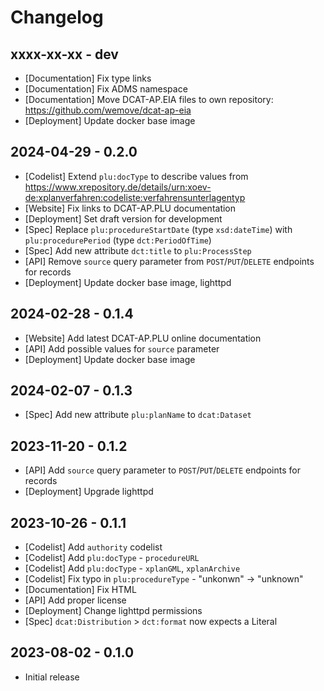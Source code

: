 # Changelog

## xxxx-xx-xx - dev

* [Documentation] Fix type links
* [Documentation] Fix ADMS namespace
* [Documentation] Move DCAT-AP.EIA files to own repository: https://github.com/wemove/dcat-ap-eia
* [Deployment] Update docker base image

## 2024-04-29 - 0.2.0

* [Codelist] Extend `plu:docType` to describe values from https://www.xrepository.de/details/urn:xoev-de:xplanverfahren:codeliste:verfahrensunterlagentyp
* [Website] Fix links to DCAT-AP.PLU documentation
* [Deployment] Set draft version for development
* [Spec] Replace `plu:procedureStartDate` (type `xsd:dateTime`) with `plu:procedurePeriod` (type `dct:PeriodOfTime`)
* [Spec] Add new attribute `dct:title` to `plu:ProcessStep`
* [API] Remove `source` query parameter from `POST`/`PUT`/`DELETE` endpoints for records
* [Deployment] Update docker base image, lighttpd

## 2024-02-28 - 0.1.4

* [Website] Add latest DCAT-AP.PLU online documentation
* [API] Add possible values for `source` parameter
* [Deployment] Update docker base image

## 2024-02-07 - 0.1.3

* [Spec] Add new attribute `plu:planName` to `dcat:Dataset`

## 2023-11-20 - 0.1.2

* [API] Add `source` query parameter to `POST`/`PUT`/`DELETE` endpoints for records
* [Deployment] Upgrade lighttpd

## 2023-10-26 - 0.1.1

* [Codelist] Add `authority` codelist
* [Codelist] Add `plu:docType` - `procedureURL`
* [Codelist] Add `plu:docType` - `xplanGML`, `xplanArchive`
* [Codelist] Fix typo in `plu:procedureType` - "unkonwn" -> "unknown"
* [Documentation] Fix HTML
* [API] Add proper license
* [Deployment] Change lighttpd permissions
* [Spec] `dcat:Distribution` > `dct:format` now expects a Literal

## 2023-08-02 - 0.1.0

* Initial release